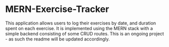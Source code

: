 # MERN-Exercise-Tracker
This application allows users to log their exercises by date, and duration spent on each exercise. It is implemented using the MERN stack with a simple backend consisting of some CRUD routes. This is an ongoing project - as such the readme will be updated accordingly.
